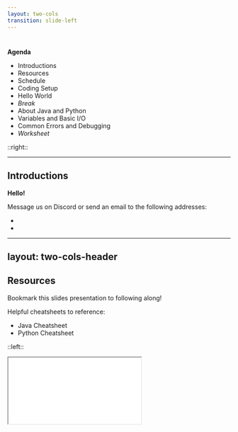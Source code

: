 ```yaml
---
layout: two-cols
transition: slide-left
---
```


# <DateTitle offset=0 />

**Agenda**

- Introductions
- Resources
- Schedule
- Coding Setup
- Hello World
- *Break*
- About Java and Python
- Variables and Basic I/O
- Common Errors and Debugging
- *Worksheet*

::right::

<Toc minDepth=2 mode="onlyCurrentTree" />

---

## Introductions

**Hello!**

Message us on Discord or send an email to the following addresses:
- <code><Obfuscate ob="aW93YWNpdHltYXRoY2lyY2xlQGdtYWlsLmNvbQo=" /></code>
- <code><Obfuscate ob="YWxleHlhbzJAaWxsaW5vaXMuZWR1Cg==" /></code>

<!-- We'll be using two programming languages. Transitioning from Python to Java, but still including Python. -->

---
layout: two-cols-header
---

## Resources

Bookmark this slides presentation to following along!  
<PageURL />

Helpful cheatsheets to reference:
- <Link to="unavailable">Java Cheatsheet</Link>
- <Link to="unavailable">Python Cheatsheet</Link>

::left::

<iframe src="unavailable" />

::right::

<iframe src="unavailable" />

---

## Schedule

### Week 1 - Foundations - <DateTitle offset=0 /> to <DateTitle offset=4 />

| <DateTitle offset=0 /> | <DateTitle offset=1 /> | <DateTitle offset=2 /> | <DateTitle offset=3 /> | <DateTitle offset=4 /> |
| :---: | :---: | :---: | :---: | :---: |
| Variables, Data Types, I/O | Using Data Types and Variables | Arrays, Strings, Functions, Intro to Classes | Control Flow, Data Structures, ADTs, Polymorphism | Call Stacks, Recusion |

### Week 2 - Projects - <DateTitle offset=7 /> to <DateTitle offset=11 />

| <DateTitle offset=7 /> | <DateTitle offset=8 /> | <DateTitle offset=9 /> | <DateTitle offset=10 /> | <DateTitle offset=11 /> |
| :---: | :---: | :---: | :---: | :---: |
| ANSI Escape Sequences | Lambdas, File I/O | Time, Networking | GUIs, Multithreading | Project Presentations |

<v-click>

### Worksheets

<span text-sm>

- Worksheets will be frequently assigned, but <span v-mark.underline.pink="+1">are not graded</span>.
- You may check your answers against the answer keys.
- <span v-mark.underline.pink="+1">Both will be posted on these slides.</span>

</span>

</v-click>

---

## Setup

<v-clicks>

<div>

- Click on the button below to open up a **Binder**.

<AutoFitText min=0 max=1>
<span v-mark.circle.pink="1">

[![Binder](https://mybinder.org/badge_logo.svg)](https://mybinder.org/v2/gh/ObjectOops/icmc/HEAD?urlpath=vscode)

</span>
</AutoFitText>

**Always use this button to open Binder.**

</div>

- We will use Binders during camp. <span text-sm>*The Binder service is generously provided for free, but we don't want to overuse it.*</span>

<div>

- When programming outside of class, here are some other options:
  1. Install an editor + Java and/or Python on a non-Chromebook device.<br>
  <span text-sm>You can ask us for guidance.</span>
  2. [Replit](https://replit.com/)
  3. [JavaFiddle](https://javafiddle.leaningtech.com/) (Java)
  4. [JupyterLite](https://jupyterlite.rtfd.io/en/stable/try/lab) (Python)

</div>

</v-clicks>

<!-- Binder, JavaFiddle, and JupyterLite don't save your files since they don't require an account. -->

---

### Using Binder

> <span text-sm>Instructor Guided</span>

<Transform scale=1.3>

<Excalidraw drawFilePath="/days/day01/using_binder.excalidraw.json" darkMode />

</Transform>

<!-- Students should now run Hello World! -->

---

## Break

Have a break!

<RandomPicture />

---
layout: two-cols-header
---

## About Java and Python

### Java <logos-java />

::left::

<v-clicks depth=2>

- Java 1.0 was released in 1996
  - Not that old, still very popular
- Originally designed for TV
- Versions: 1.0, 1.1, ..., 1.4, <v-click hide at="5">?</v-click><v-click at="5">5.0, 6, 7, ...</v-click>
- <span text-sm>Versions you should care about (LTS):</span> 8, 11, 17, 21
- <span v-mark.underline.purple="6" border>**Java <logos-java /> and JavaScript <logos-javascript /> are different!**</span>

</v-clicks>
<v-click>

![Minecraft Java Edition](https://www.minecraft.net/content/dam/minecraftnet/archive/4899721d4702ec8e8d548201fb6da050-pre_1122_title.png)

</v-click>

::right::

<v-click>

#### FIRST Robotics

There are many high school robotics teams around Iowa City that use **Java**!  
*Consider joining one!*

**FTC** Teams:
- West High: Trobotix 8696
- City High: Raw Bacon 8743
- Liberty High: ThunderBots 22064

**FRC** Team:  
- Iowa City: Children of the Corn 167

</v-click>

---
zoom: 0.7
---

|  |  |  |
| :---: | :---: | :---: |
| <img width=250 alt="CENTERSTAGE" src="https://8696-trobotix.github.io/images/CENTERSTAGE/CenterstageImg.jpg"> | <img width=250 alt="Pumpkin" src="https://8696-trobotix.github.io/images/CENTERSTAGE/Trobotix2.png"> | <img width=250 alt="167" src="https://static.wixstatic.com/media/5fceb1_90f24f615f1842ad8683642600f7eb66~mv2.jpg/v1/fill/w_756,h_646,al_c,q_85,usm_0.66_1.00_0.01,enc_avif,quality_auto/2024.jpg"> |

<SlidevVideo controls>
  <source src="/days/day01/robot.mp4" type="video/mp4" />
  <p>Your browser does not support this video.</p>
</SlidevVideo>

---
layout: two-cols
hideInToc: true
---

### Python <logos-python />

<v-clicks>

- Python 0.9.0 was released in 1991
- Two variants: Python 2 & Python 3
  - Don't use 2, use 3
- As of writing this slide, the latest version is **3**.13.5
- We will mainly be using Java (it's more straight forward)
  - Python is handy for some things

</v-clicks>

<v-click>Animations made with Python! <carbon-arrow-right /></v-click>

::right::

<SlidevVideo autoplay loop controls>
  <source src="https://www.manim.community/examples/ContinuousMotion.webm" type="video/webm" />
  <p>Your browser does not support this video.</p>
</SlidevVideo>

<SlidevVideo autoplay loop controls>
  <source src="https://www.manim.community/examples/OpeningManim.webm" type="video/webm" />
  <p>Your browser does not support this video.</p>
</SlidevVideo>

---

## Explanation

<Excalidraw drawFilePath="/days/day01/run_steps.excalidraw.json" darkMode />

---
hideInToc: true
---

## Explanation - Cont.

<logos-java />

```java {all|1|3,4,6,7|4,6|5|9-13|all}
package src.workbench; // Main.java is in a folder called workbench, which is in a folder called src.

public class Main { // You can think of the Main class as the command center of the program.
    public static void main(String[] args) { // The main function is where your code starts executing.
        System.out.println("Hello, world!"); // Outputs: Hello, world!
    }
}

// This is a comment. It will be ignored by the program.
/*
This comment
can be on multiple lines.
*/
```

<logos-python />

```py {none|1,2|4-8|all}
# Python starts running immediately from line 1.
print("Hello, world!") # In Python, any file can run on its own.

# This is a comment.
"""
This comment
can be on multiple lines.
"""
```

<!-- Note that the double quotes for strings are necessary, but won't be printed! -->

---
routeAlias: keyboard_map
---

## Keyboard Map

<Excalidraw drawFilePath="/days/day01/keyboard_map.excalidraw.json" darkMode />

---

## Variables

<v-clicks>

- A variable represents a piece of data
- Every piece of data has a **type**
  - The most basic types are called **primitive types**

| *Groups* | Integers | Floating-Point | Boolean | Characters |
| :--- | :--- | :--- | :--- | :--- |
| *Types* | `byte`, `short`, <span v-mark.circle.pink="2">`int`</span>, `long` | `float`, <span v-mark.circle.pink="2">`double`</span> | `boolean` | `char` |
| *Examples* | 0, -1, 32 | 3.14, -100.0, 0.0 | `true` or `false` | a, b, c, *, / |

<span text-sm>Visit this website to learn more: [docs.oracle.com](https://docs.oracle.com/javase/tutorial/java/nutsandbolts/datatypes.html)</span>

<Transform scale=0.9>

- Every variable has a name, names follow specific rules
  - Example valid names: `num`, `myNum`, `NUM`, `_num_`, `num1`  
  <span text-sm>(`_` is the only special character that can be used)</span>
  - Example invalid names: `int`, `my num`, `☹️`, `num`, `%num%`, `1num`, `my-num`

</Transform>

</v-clicks>

<!-- Talk about what each type means. -->

---

<logos-java />

```java {monaco-run} {autorun:false}
public class Main {
    public static void main(String[] args) {
        
        int exampleVariable = 5;
        
        System.out.println("Value of exampleVariable: " + exampleVariable);
    }
}
```

<logos-python />

```python {monaco-run} {autorun:false}
example_variable = 5 # Notice that Python automatically infers the type of the variable.

print("Value of exampleVariable:", example_variable)
```

<!-- 
Demo each type.
> Boolean literals differ between Java and Python!
Discuss the pattern behind each of these types (small data).
Show that you cannot assign a literal of the incorrect type.
Note about the assignment operator.
-->

---

- More complex data requires more complex types
  - These are called **reference types**
- Two commonly used **reference types** are *strings* and *arrays*

<v-click>

<logos-java />

```java {monaco-run} {autorun:false}
import java.util.Arrays;

public class Main {
    public static void main(String[] args) {
        // `String` must be capitalized! Value inside "".
        String videoGame = "Minecraft: Java Edition";
        int[] ratings = {1, 3, 2, 4, 5};
        // int[] ratings = new int[10];
        System.out.println("Video Game: " + videoGame + " Ratings: " + Arrays.toString(ratings));
    }
}
```

<logos-python /> <span text-sm>(Python actually calls this a *list*, which is similar to *arrays*.)</span>

```python {monaco-run} {autorun:false}
name = "Alice"
friends = ["Bob", "Charlie", "Dennis"]
print("Name:", name, "Friends:", friends)
```

</v-click>

<!-- Inform students that we will be learning more about arrays and strings in a later session. -->

---

### Summary

<logos-java />

<Excalidraw drawFilePath="/days/day01/variables_summary.excalidraw.json" darkMode />

---

## Basic I/O

- I/O means **I**nput / **O**utput
- Simplification:
  - By default, programs use the *terminal* to output
  - Also use the terminal to input text

<logos-java />

```java {all|1|5|7-9|12|all}
import java.util.Scanner; // Required to use the scanner.

public class Main {
    public static void main(String[] args) {
        Scanner scan = new Scanner(Systen.in); // Initialize a scanner.
        
        int num = scan.nextInt();        // `nextInt` gets an integer.
        double num2 = scan.nextDouble(); // `nextDouble` gets a floating-point.
        String s = scan.nextLine();      // `nextLine` gets a string.
        
        System.out.println("Values: " + num + " " + num2 + " " + s);
        scan.close() // Remember to close the scanner.
    }
}
```

<!--
These examples need to be run in an external environment.
Use to illustrate errors (errors covered next).

Python example on next slide.
-->

---

<logos-python />

```py
num = int(input("Enter a number: "))          # Get an integer.
num2 = float(input("Enter another number: ")) # Get a floating-point.
s = input("Enter a string: ")                 # Get a string.
```

<!--
These examples need to be run in an external environment.
Use to illustrate errors (errors covered next).
-->

---

## Errors

<v-clicks>

- You will encounter many errors while programming
  - **Compile-time errors**: occur before you run the program
  - **Run-time errors**: occur when the program is running

Find the error:

<logos-java />

````md magic-move
```java
System.out.println("Hello, world!"
```
```java
System.out.println("Hello, world!");
```
````

<span text-sm>Syntax Error <carbon-arrow-up /></span>

````md magic-move
```java
int number = "123";
```
```java
int number = 123;
```
````

<span text-sm>Type Error <carbon-arrow-up /></span>

```java
int a = 5;
int b = 0;
int result = a / b;
```

<span text-sm>Runtime Error: Divide by Zero <carbon-arrow-up /></span>

</v-clicks>

<!-- Discuss how to diagnose errors in the terminal output in external environment. -->

---

## Worksheet

[Click here to access the worksheet.](worksheets/worksheet01/worksheet01.pdf)

[Click here to access the answer key.](worksheets/worksheet01/answers01.pdf)
